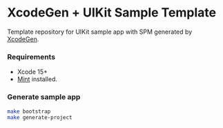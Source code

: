 # XcodeGen + UIKit Sample Template
Template repository for UIKit sample app with SPM generated by [XcodeGen](https://github.com/yonaskolb/XcodeGen).

### Requirements
- Xcode 15+
- [Mint](https://github.com/yonaskolb/Mint#installing) installed.

### Generate sample app

```bash
make bootstrap
make generate-project
```